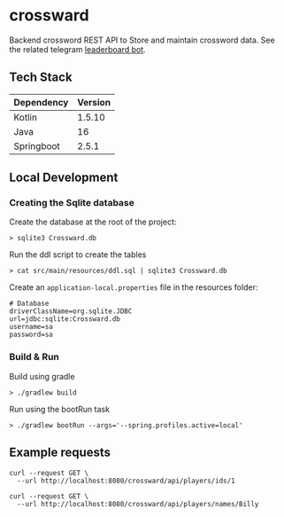 # crossward
Backend crossword REST API to Store and maintain crossword data. See the related telegram [leaderboard bot](https://github.com/RobertWetzler/CrosswordLeaderboardBot).

## Tech Stack
| Dependency | Version |
| ---------- | ------- |
| Kotlin     | 1.5.10  |
| Java       | 16      |
| Springboot | 2.5.1   |

## Local Development

### Creating the Sqlite database
Create the database at the root of the project:
```shell
> sqlite3 Crossward.db
```
Run the ddl script to create the tables
```shell
> cat src/main/resources/ddl.sql | sqlite3 Crossward.db
```

Create an `application-local.properties` file in the resources folder:
```properties
# Database
driverClassName=org.sqlite.JDBC
url=jdbc:sqlite:Crossward.db
username=sa
password=sa
```

### Build & Run
Build using gradle
```shell
> ./gradlew build
```

Run using the bootRun task
```shell
> ./gradlew bootRun --args='--spring.profiles.active=local'
```

## Example requests
```shell
curl --request GET \
  --url http://localhost:8080/crossward/api/players/ids/1
  
curl --request GET \
  --url http://localhost:8080/crossward/api/players/names/Billy
```